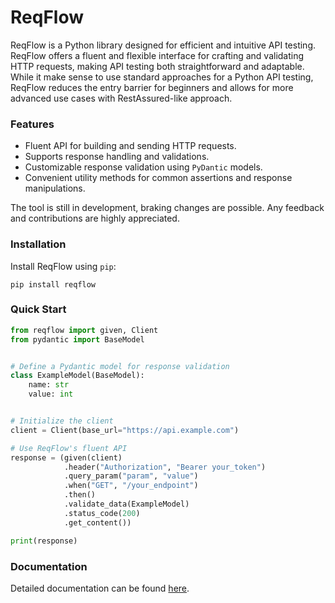 # ReqFlow

ReqFlow is a Python library designed for efficient and intuitive API testing. 
ReqFlow offers a fluent and flexible interface for crafting and validating HTTP requests, 
making API testing both straightforward and adaptable. While it make sense to use standard approaches for a Python API
testing, ReqFlow reduces the entry barrier for beginners and allows for more advanced use cases with RestAssured-like
approach. 

### Features

* Fluent API for building and sending HTTP requests.
* Supports response handling and validations.
* Customizable response validation using `PyDantic` models.
* Convenient utility methods for common assertions and response manipulations.

The tool is still in development, braking changes are possible. Any feedback and contributions are highly appreciated.

### Installation

Install ReqFlow using `pip`:

```shell
pip install reqflow
```

### Quick Start

```python
from reqflow import given, Client
from pydantic import BaseModel


# Define a Pydantic model for response validation
class ExampleModel(BaseModel):
    name: str
    value: int


# Initialize the client
client = Client(base_url="https://api.example.com")

# Use ReqFlow's fluent API
response = (given(client)
            .header("Authorization", "Bearer your_token")
            .query_param("param", "value")
            .when("GET", "/your_endpoint")
            .then()
            .validate_data(ExampleModel)
            .status_code(200)
            .get_content())

print(response)
```

### Documentation
Detailed documentation can be found [here](https://reqflow.org/).